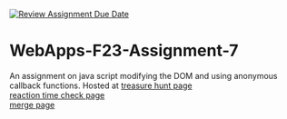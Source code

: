 [![Review Assignment Due Date](https://classroom.github.com/assets/deadline-readme-button-24ddc0f5d75046c5622901739e7c5dd533143b0c8e959d652212380cedb1ea36.svg)](https://classroom.github.com/a/Kv-XePEp)
# WebApps-F23-Assignment-7
An assignment on java script modifying the DOM and using anonymous callback functions.
Hosted at 
[treasure hunt page](https://44-563-webapps-f23.github.io/44563-webapps-f23-assignment7-S567645/pirate.html)<br>
[reaction time check page](https://44-563-webapps-f23.github.io/44563-webapps-f23-assignment7-S567645/react.html)<br>
[merge page](https://44-563-webapps-f23.github.io/44563-webapps-f23-assignment7-S567645/merge.html)